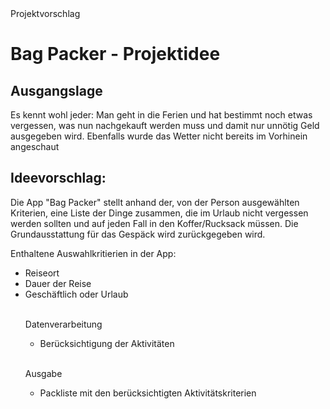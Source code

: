 <!DOCTYPE html>
<html lang="de">
    <head>
        <meta charset="utf-8">
        <titel>Projektvorschlag</titel>
        <link rel="stylesheet" href="{{ url_for('static', filename='main.css') }}">
    </head>
    <body>
        <h1>Bag Packer - Projektidee</h1>
        
<h2>Ausgangslage</h2>
        <p>Es kennt wohl jeder: Man geht in die Ferien und hat bestimmt noch etwas vergessen, was nun nachgekauft werden muss und damit nur unnötig Geld ausgegeben wird. Ebenfalls wurde das Wetter nicht bereits im Vorhinein angeschaut</p>


<h2>Ideevorschlag: </h2>
        <p> Die App "Bag Packer" stellt anhand der, von der Person ausgewählten Kriterien, eine Liste der Dinge zusammen, die im Urlaub nicht vergessen werden sollten und auf jeden Fall in den Koffer/Rucksack müssen. Die Grundausstattung für das Gespäck wird zurückgegeben wird.</p>

<p>Enthaltene Auswahlkritierien in der App: </p>
    	<ul>
            <li>Reiseort</li>
    	    <li>Dauer der Reise</li>   
    	    <li>Geschäftlich oder Urlaub</li> 
    <br>
    	<p>Datenverarbeitung</p>
    	<ul>
            <li>Berücksichtigung der Aktivitäten</li>
    </ul>
    <br>
    	<p>Ausgabe</p> 
    	<ul>
    		<li>Packliste mit den berücksichtigten Aktivitätskriterien</li>
</ul>    
    </body>
</html>
